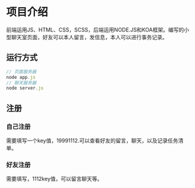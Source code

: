 # 项目介绍

前端运用JS、HTML、CSS，SCSS，后端运用NODE.JS和KOA框架。编写的小型聊天室页面，好友可以本人留言，发信息，本人可以进行事务记录。

## 运行方式

```javascript
// 页面服务器
node app.js
// 聊天服务器
node server.js
```

## 注册
### 自己注册
需要填写一个key值，19991112.可以查看好友的留言，聊天，以及记录任务清单。
### 好友注册
需要填写，1112key值，可以留言聊天等。
